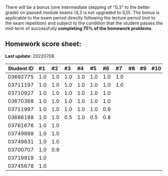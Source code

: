 There will be a bonus (one intermediate stepping of "0,3" to the better grade) on passed module exams (4,3 is not upgraded to 4,0). The bonus is applicable to the exam period directly following the lecture period (not to the exam repetition) and subject to the condition that the student passes the mid-term of successfully **completing 75% of the homework problems**.


## Homework score sheet:

**Last update**: 20220708

| Student ID | #1   | #2   | #3   | #4   | #5   | #6   | #7   | #8   | #9   | #10  | Sum  |
| ---------- | :--- | :--- | :--- | :--- | :--- | :--- | :--- | :--- | :--- | :--- | :--- |
| 03692775   | 1.0  | 1.0  | 1.0  | 1.0  | 1.0  | 1.0  | 1.0  |      |      |      | 7.0  |
| 03711197   | 1.0  | 1.0  | 1.0  | 1.0  | 1.0  | 1.0  | 1.0  |      |      |      | 7.0  |
| 03710927   | 1.0  | 1.0  | 1.0  | 1.0  | 1.0  | 1.0  |      |      |      |      | 6.0  |
| 03670368   | 1.0  | 1.0  | 1.0  | 1.0  | 1.0  | 1.0  |      |      |      |      | 6.0  |
| 03711997   | 1.0  | 1.0  | 1.0  | 1.0  | 1.0  | 0.9  |      |      |      |      | 5.9  |
| 03686188   | 1.0  | 1.0  | 0.5  | 1.0  | 0.5  | 0.8  |      |      |      |      | 4.8  |
| 03761676   | 1.0  | 1.0  |      |      |      |      |      |      |      |      | 2.0  |
| 03749899   | 1.0  | 1.0  |      |      |      |      |      |      |      |      | 2.0  |
| 03749631   | 1.0  | 1.0  |      |      |      |      |      |      |      |      | 2.0  |
| 03700707   | 1.0  | 0.9  |      |      |      |      |      |      |      |      | 1.9  |
| 03719919   | 1.0  |      |      |      |      |      |      |      |      |      | 1.0  |
| 03745678   | 1.0  |      |      |      |      |      |      |      |      |      | 1.0  |
